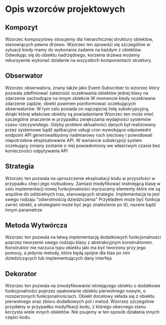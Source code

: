 # Opis wzorców projektowych

## Kompozyt

Wzorzec kompozytowy stosujemy dla hierarchicznej struktury obiektów, stanowiących pewne drzewo.
Wzorzec ten sprawdzi się szczególnie w sytuacji kiedy mamy do wykonania zadanie na każdym z obiektów.
Odwołując się do obiektu nadrzędnego, korzenia drzewa możemy rekursywnie wykonać działanie na wszystkich komponentach struktury.

## Obserwator

Wzorzec obserwatora, znany także jako Event-Subscriber to wzorzec który pozwala zdefiniować zależność oczekiwania obiektów jednej klasy na zdarzenie zachodzące na innym obiekcie
W momencie kiedy oczekiwane zdarzenie zajdzie, obiekt powinien poinformować oczekujących obserwatorów. W tym celu posiada on najczęściej listę subskrypcyjną, dzięki której właściwe obiekty są powiadamiane
Wzorzec ten może mieć szczególne znaczenie w przypadku zwiększania wydajności systemów czasu rzeczywistego.
Gdyby problem aktualności danych był realizowany przez systemowe bądź aplikacyjne usługi cron wywołujące odpowiedni endpoint API generowalibyśmy nadmiarowy ruch sieciowy i powodowali niepotrzebne eksploatowanie API.
W wariancie subskrypcji system oczekujący zmiany zostanie o niej powiadomiony we właściwym czasie bez konieczności odpytywania API

## Strategia

Wzorzec ten pozwala na uproszczenie eksploatacji kodu w przyszłości w przypadku chęci jego rozbudowy.
Zamiast modyfikować instniejącą klasę w celu implementacji nowej funkcjonalności wyrzucamy elementy które nie są wspólne do oddzielnych tras, stanowiących strategie.
Implementacja ta jest swego rodzaju "odwrotnością dziedziczenia"
Przykładem może być funkcja zwróć obiekt, a strategiami może być jego znalezienie po ID, nazwie bądź innym parametrze

## Metoda Wytwórcza

Wzorzec ten pozwala na łatwą implementację dodatkowych funkcjonalności poprzez tworzenie swego rodzaju klasy z abstrakcyjnym konstruktorem.
Konstruktor nie narzuca typu obiektu jaki ma być tworzony przy jego pomocy, a jedynie metody, które będą spójne dla klas po nim dziedziczących lub implementujących dany interfejs

## Dekorator

Wzorzec ten pozwala na zmodyfikowanie istniejącego obiektu o dodatkowe funkcjonalności poprzez opakowanie obiektu pierwotnego nowym, o rozszerzonych funkcjonalnościach.
Obiekt docelowy składa się z obiektu pierwotnego oraz zbioru dodatkowych pól i metod.
Wzorzez szczególnie przydatny w przypadku modyfikacji kodu, z którego obecnego stanu korzysta wiele innych obiektów. Nie psujemy w ten sposób działania innych części kodu.
